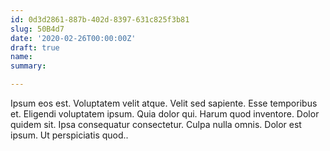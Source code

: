 ```yaml
---
id: 0d3d2861-887b-402d-8397-631c825f3b81
slug: 50B4d7
date: '2020-02-26T00:00:00Z'
draft: true
name: 
summary: 

---
```


Ipsum eos est. Voluptatem velit atque. Velit sed sapiente. Esse temporibus et. Eligendi voluptatem ipsum. Quia dolor qui. Harum quod inventore. Dolor quidem sit. Ipsa consequatur consectetur. Culpa nulla omnis. Dolor est ipsum. Ut perspiciatis quod..
